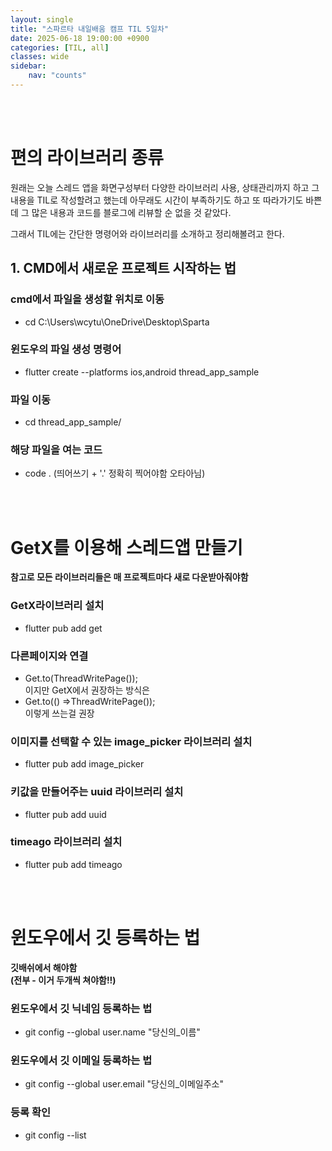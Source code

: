 ```yaml
---
layout: single
title: "스파르타 내일배움 캠프 TIL 5일차"
date: 2025-06-18 19:00:00 +0900
categories: [TIL, all]
classes: wide
sidebar:
    nav: "counts"
---
```

<br><br>
# 편의 라이브러리 종류

원래는 오늘 스레드 앱을 화면구성부터 다양한 라이브러리 사용, 상태관리까지 하고 그 내용을
TIL로 작성할려고 했는데 아무래도 시간이 부족하기도 하고 또 따라가기도 바쁜데 그 많은 내용과 코드를
블로그에 리뷰할 순 없을 것 같았다.

그래서 TIL에는 간단한 명령어와 라이브러리를 소개하고 정리해볼려고 한다.

## 1. CMD에서 새로운 프로젝트 시작하는 법

### cmd에서 파일을 생성할 위치로 이동
- cd C:\Users\wcytu\OneDrive\Desktop\Sparta

### 윈도우의 파일 생성 명령어
- flutter create --platforms ios,android thread_app_sample

### 파일 이동
- cd thread_app_sample/

### 해당 파일을 여는 코드
- code . (띄어쓰기 + '.' 정확히 찍어야함 오타아님)


<br><br>



# GetX를 이용해 스레드앱 만들기

**참고로 모든 라이브러리들은 매 프로젝트마다 새로 다운받아줘야함**

### GetX라이브러리 설치

- flutter pub add get

### 다른페이지와 연결

- Get.to(ThreadWritePage());  
이지만 GetX에서 권장하는 방식은
- Get.to(() =>ThreadWritePage());  
이렇게 쓰는걸 권장

### 이미지를 선택할 수 있는 image_picker 라이브러리 설치
- flutter pub add image_picker

### 키값을 만들어주는 uuid 라이브러리 설치
- flutter pub add uuid

### timeago 라이브러리 설치
- flutter pub add timeago

<br><br>

# 윈도우에서 깃 등록하는 법

**깃배쉬에서 해야함**  
**(전부 - 이거 두개씩 쳐야함!!)**
  
### 윈도우에서 깃 닉네임 등록하는 법
- git config --global user.name "당신의_이름"

### 윈도우에서 깃 이메일 등록하는 법
- git config --global user.email "당신의_이메일주소"

### 등록 확인
- git config --list
